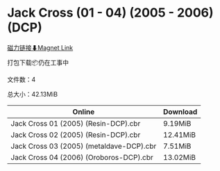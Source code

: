 # Jack Cross (01 - 04) (2005 - 2006) (DCP)

[磁力链接⬇Magnet Link](magnet:?xt=urn:btih:a7830e2500fa7f2209cdb178b2e90d42ac051535&dn=Jack%20Cross%20%2801%20-%2004%29%20%282005%20-%202006%29%20%28DCP%29)

打包下载📦仍在工事中

文件数：4

总大小：42.13MiB

Online | Download
--- | ---
Jack Cross 01 (2005) (Resin-DCP).cbr | 9.19MiB
Jack Cross 02 (2005) (Resin-DCP).cbr | 12.41MiB
Jack Cross 03 (2005) (metaldave-DCP).cbr | 7.51MiB
Jack Cross 04 (2006) (Oroboros-DCP).cbr | 13.02MiB